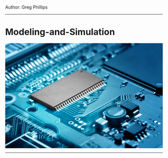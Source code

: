 <br>
Author: Greg Phillips</br>   
<hr>

<h1><b>Modeling-and-Simulation</b></h1>

<img src="./img/circuit.jpg" title="circuit picture" alt="circuit logo" style="display: block; margin: auto;" />

<hr>